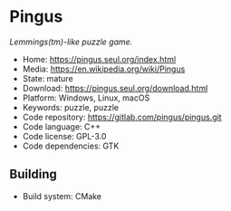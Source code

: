 # Pingus

_Lemmings(tm)-like puzzle game._

- Home: https://pingus.seul.org/index.html
- Media: https://en.wikipedia.org/wiki/Pingus
- State: mature
- Download: https://pingus.seul.org/download.html
- Platform: Windows, Linux, macOS
- Keywords: puzzle, puzzle
- Code repository: https://gitlab.com/pingus/pingus.git
- Code language: C++
- Code license: GPL-3.0
- Code dependencies: GTK


## Building

- Build system: CMake
